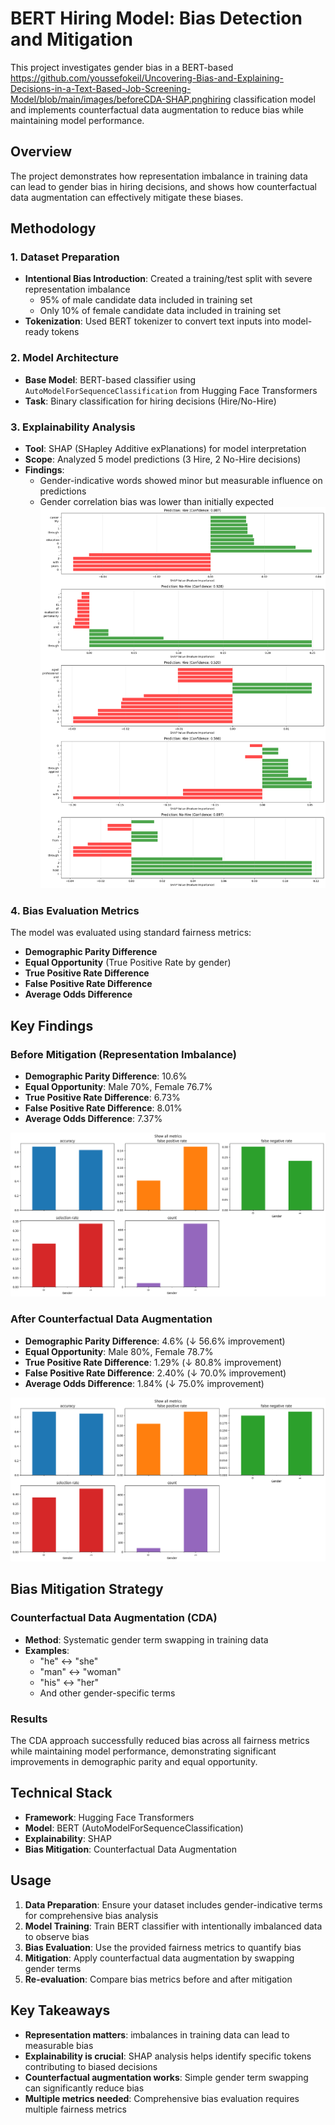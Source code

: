 # BERT Hiring Model: Bias Detection and Mitigation

This project investigates gender bias in a BERT-based https://github.com/youssefokeil/Uncovering-Bias-and-Explaining-Decisions-in-a-Text-Based-Job-Screening-Model/blob/main/images/beforeCDA-SHAP.pnghiring classification model and implements counterfactual data augmentation to reduce bias while maintaining model performance.

## Overview

The project demonstrates how representation imbalance in training data can lead to gender bias in hiring decisions, and shows how counterfactual data augmentation can effectively mitigate these biases.

## Methodology

### 1. Dataset Preparation
- **Intentional Bias Introduction**: Created a training/test split with severe representation imbalance
  - 95% of male candidate data included in training set
  - Only 10% of female candidate data included in training set
- **Tokenization**: Used BERT tokenizer to convert text inputs into model-ready tokens

### 2. Model Architecture
- **Base Model**: BERT-based classifier using `AutoModelForSequenceClassification` from Hugging Face Transformers
- **Task**: Binary classification for hiring decisions (Hire/No-Hire)

### 3. Explainability Analysis
- **Tool**: SHAP (SHapley Additive exPlanations) for model interpretation
- **Scope**: Analyzed 5 model predictions (3 Hire, 2 No-Hire decisions)
- **Findings**: 
  - Gender-indicative words showed minor but measurable influence on predictions
  - Gender correlation bias was lower than initially expected
![SHAp](https://github.com/youssefokeil/Uncovering-Bias-and-Explaining-Decisions-in-a-Text-Based-Job-Screening-Model/blob/main/images/beforeCDA-SHAP.png)

### 4. Bias Evaluation Metrics
The model was evaluated using standard fairness metrics:
- **Demographic Parity Difference**
- **Equal Opportunity** (True Positive Rate by gender)
- **True Positive Rate Difference**
- **False Positive Rate Difference**
- **Average Odds Difference**

## Key Findings

### Before Mitigation (Representation Imbalance)
- **Demographic Parity Difference**: 10.6%
- **Equal Opportunity**: Male 70%, Female 76.7%
- **True Positive Rate Difference**: 6.73%
- **False Positive Rate Difference**: 8.01%
- **Average Odds Difference**: 7.37%

![BeforeCDA](https://github.com/youssefokeil/Uncovering-Bias-and-Explaining-Decisions-in-a-Text-Based-Job-Screening-Model/blob/main/images/beforeCDA.png)

### After Counterfactual Data Augmentation
- **Demographic Parity Difference**: 4.6% (↓ 56.6% improvement)
- **Equal Opportunity**: Male 80%, Female 78.7%
- **True Positive Rate Difference**: 1.29% (↓ 80.8% improvement)
- **False Positive Rate Difference**: 2.40% (↓ 70.0% improvement)
- **Average Odds Difference**: 1.84% (↓ 75.0% improvement)

![AfterCDA](https://github.com/youssefokeil/Uncovering-Bias-and-Explaining-Decisions-in-a-Text-Based-Job-Screening-Model/blob/main/images/afterCDA.png)

## Bias Mitigation Strategy

### Counterfactual Data Augmentation (CDA)
- **Method**: Systematic gender term swapping in training data
- **Examples**:
  - "he" ↔ "she"
  - "man" ↔ "woman"
  - "his" ↔ "her"
  - And other gender-specific terms

### Results
The CDA approach successfully reduced bias across all fairness metrics while maintaining model performance, demonstrating significant improvements in demographic parity and equal opportunity.

## Technical Stack

- **Framework**: Hugging Face Transformers
- **Model**: BERT (AutoModelForSequenceClassification)
- **Explainability**: SHAP
- **Bias Mitigation**: Counterfactual Data Augmentation

## Usage

1. **Data Preparation**: Ensure your dataset includes gender-indicative terms for comprehensive bias analysis
2. **Model Training**: Train BERT classifier with intentionally imbalanced data to observe bias
3. **Bias Evaluation**: Use the provided fairness metrics to quantify bias
4. **Mitigation**: Apply counterfactual data augmentation by swapping gender terms
5. **Re-evaluation**: Compare bias metrics before and after mitigation

## Key Takeaways

- **Representation matters**: imbalances in training data can lead to measurable bias
- **Explainability is crucial**: SHAP analysis helps identify specific tokens contributing to biased decisions
- **Counterfactual augmentation works**: Simple gender term swapping can significantly reduce bias
- **Multiple metrics needed**: Comprehensive bias evaluation requires multiple fairness metrics

